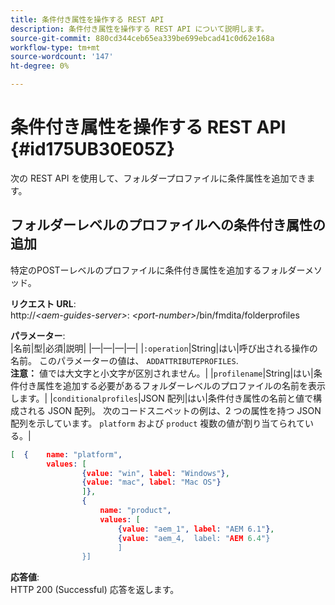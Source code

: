 ```yaml
---
title: 条件付き属性を操作する REST API
description: 条件付き属性を操作する REST API について説明します。
source-git-commit: 880cd344ceb65ea339be699ebcad41c0d62e168a
workflow-type: tm+mt
source-wordcount: '147'
ht-degree: 0%

---
```


# 条件付き属性を操作する REST API {#id175UB30E05Z}

次の REST API を使用して、フォルダープロファイルに条件属性を追加できます。

## フォルダーレベルのプロファイルへの条件付き属性の追加

特定のPOSTーレベルのプロファイルに条件付き属性を追加するフォルダーメソッド。

**リクエスト URL**:\
http://*&lt;aem-guides-server>*: *&lt;port-number>*/bin/fmdita/folderprofiles

**パラメーター**:\
|名前|型|必須|説明| |—|—|—|—| |`:operation`|String|はい|呼び出される操作の名前。 このパラメーターの値は、 ``ADDATTRIBUTEPROFILES``. <br> **注意：** 値では大文字と小文字が区別されません。| |`profilename`|String|はい|条件付き属性を追加する必要があるフォルダーレベルのプロファイルの名前を表示します。| |`conditionalprofiles`|JSON 配列|はい|条件付き属性の名前と値で構成される JSON 配列。 次のコードスニペットの例は、2 つの属性を持つ JSON 配列を示しています。 `platform` および `product` 複数の値が割り当てられている。|

```JSON
[  {    name: "platform",    
        values: [       
                {value: "win", label: "Windows"},       
                {value: "mac", label: "Mac OS"}    
                ]},
                {    
                    name: "product",    
                    values: [      
                        {value: "aem_1", label: "AEM 6.1"},     
                        {value: "aem_4,  label: "AEM 6.4"}  
                        ]  
                }]
```

**応答値**:\
HTTP 200 \(Successful\) 応答を返します。
